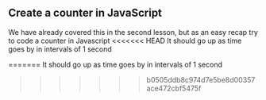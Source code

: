 ## Create a counter in JavaScript

We have already covered this in the second lesson, but as an easy recap try to code a counter in Javascript
<<<<<<< HEAD
It should go up as time goes by in intervals of 1 second

=======
It should go up as time goes by in intervals of 1 second
>>>>>>> b0505ddb8c974d7e5be8d00357ace472cbf5475f
